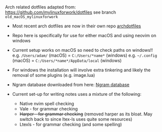 
Arch related dotfiles adapted from: https://github.com/mylinuxforwork/dotfiles see branch `old_macOS_mylinuxforwork`

- Most recent arch dotfiles are now in their own repo [archdotfiles](https://github.com/adam-coates/archdotfiles)

- Repo here is specifically for use for either macOS and using neovim on windows 


- Current setup works on macOS so need to check paths on windows!! 
    e.g. `/Users/adam/` (macOS) = `C:/Users/*name*` (windows)
    e.g. `~/.config` (macOS) = `C:/Users/*name*/AppData/local` (windows)


- For windows the installation will involve extra tinkering and likely the removal of some plugins (e.g. image.lua)



- Ngram database downloaded from here: 
    [Ngram database](https://languagetool.org/download/ngram-data/)

- Current set-up for writing notes uses a mixture of the following: 
    - Native nvim spell checking
    - Vale - for grammar checking 
    - ~~Harper - for grammar checking~~ (removed harper as its bloat. May switch back to since ltex-ls uses quite some resources)
    - Ltexls - for grammar checking (and some spelling) 

